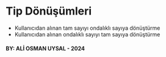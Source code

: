 # Tip Dönüşümleri
* Kullanıcıdan alınan tam sayıyı ondalıklı sayıya dönüştürme
* Kullanıcıdan alınan ondalıklı sayıyı tam sayıya dönüştürme
#### BY: ALİ OSMAN UYSAL - 2024